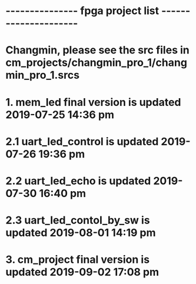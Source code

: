 # --------------- fpga project list ---------------------
# Changmin, please see the src files in cm_projects/changmin_pro_1/changmin_pro_1.srcs
# 1. mem_led final version is updated 2019-07-25 14:36 pm
# 2.1 uart_led_control is updated 2019-07-26 19:36 pm  
# 2.2 uart_led_echo is updated 2019-07-30 16:40 pm
# 2.3 uart_led_contol_by_sw is updated 2019-08-01 14:19 pm
# 3. cm_project final version is updated 2019-09-02 17:08 pm

